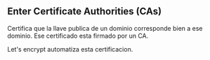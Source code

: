 ## Enter Certificate Authorities (CAs)

Certifica que la llave publica de un dominio corresponde bien a ese dominio. Ese certificado esta firmado por un CA.

Let's encrypt automatiza esta certificacion.